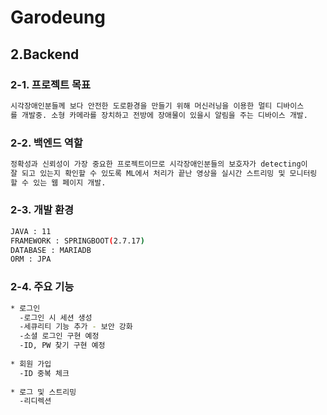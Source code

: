 # Garodeung

## 2.Backend

### 2-1. 프로젝트 목표
```bash
시각장애인분들께 보다 안전한 도로환경을 만들기 위해 머신러닝을 이용한 멀티 디바이스
를 개발중. 소형 카메라를 장치하고 전방에 장애물이 있을시 알림을 주는 디바이스 개발.
```
### 2-2. 백엔드 역할

```bash
정확성과 신뢰성이 가장 중요한 프로젝트이므로 시각장애인분들의 보호자가 detecting이
잘 되고 있는지 확인할 수 있도록 ML에서 처리가 끝난 영상을 실시간 스트리밍 및 모니터링
할 수 있는 웹 페이지 개발.
```

### 2-3. 개발 환경

```bash
JAVA : 11 
FRAMEWORK : SPRINGBOOT(2.7.17) 
DATABASE : MARIADB
ORM : JPA
```

### 2-4. 주요 기능

```bash
* 로그인
  -로그인 시 세션 생성
  -세큐리티 기능 추가 - 보안 강화
  -소셜 로그인 구현 예정
  -ID, PW 찾기 구현 예정
 
* 회원 가입
  -ID 중복 체크
  
* 로그 및 스트리밍
  -리디렉션
```
